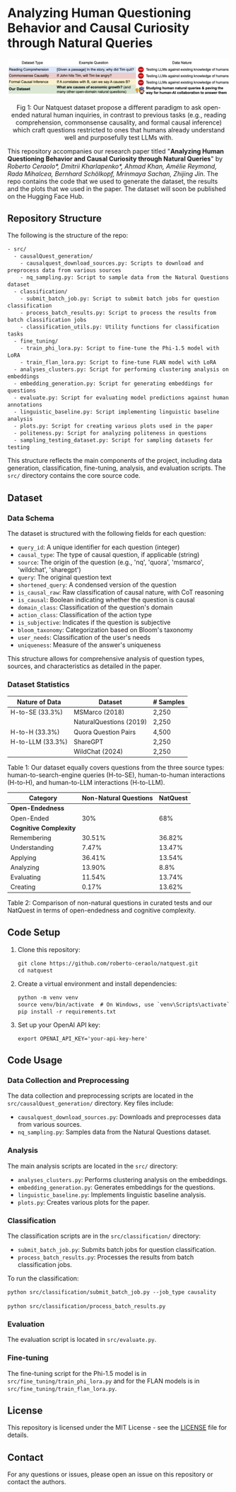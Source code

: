# Analyzing Human Questioning Behavior and Causal Curiosity through Natural Queries

![Related Work](related_work.png)

<p align="center"> Fig 1: Our Natquest dataset propose a different paradigm to ask open-ended natural human inquiries, in contrast to previous tasks (e.g., reading comprehension, commonsense causality, and formal causal inference) which craft questions restricted to ones that humans already understand well and purposefully test LLMs with.
</p>


This repository accompanies our research paper titled "**Analyzing Human Questioning Behavior and Causal Curiosity through Natural Queries**" by *Roberto Ceraolo\*, Dmitrii Kharlapenko\*, Ahmad Khan, Amélie Reymond, Rada Mihalcea, Bernhard Schölkopf, Mrinmaya Sachan, Zhijing Jin*.
The repo contains the code that we used to generate the dataset, the results and the plots that we used in the paper. The dataset will soon be published on the Hugging Face Hub.

## Repository Structure

The following is the structure of the repo:

```
- src/
  - causalQuest_generation/
    - causalquest_download_sources.py: Scripts to download and preprocess data from various sources
    - nq_sampling.py: Script to sample data from the Natural Questions dataset
  - classification/
    - submit_batch_job.py: Script to submit batch jobs for question classification
    - process_batch_results.py: Script to process the results from batch classification jobs
    - classification_utils.py: Utility functions for classification tasks
  - fine_tuning/
    - train_phi_lora.py: Script to fine-tune the Phi-1.5 model with LoRA
    - train_flan_lora.py: Script to fine-tune FLAN model with LoRA
  - analyses_clusters.py: Script for performing clustering analysis on embeddings
  - embedding_generation.py: Script for generating embeddings for questions
  - evaluate.py: Script for evaluating model predictions against human annotations
  - linguistic_baseline.py: Script implementing linguistic baseline analysis
  - plots.py: Script for creating various plots used in the paper
  - politeness.py: Script for analyzing politeness in questions
  - sampling_testing_dataset.py: Script for sampling datasets for testing

```

This structure reflects the main components of the project, including data generation, classification, fine-tuning, analysis, and evaluation scripts. The `src/` directory contains the core source code. 

## Dataset

### Data Schema

The dataset is structured with the following fields for each question:

- `query_id`: A unique identifier for each question (integer)
- `causal_type`: The type of causal question, if applicable (string)
- `source`: The origin of the question (e.g., 'nq', 'quora', 'msmarco', 'wildchat', 'sharegpt')
- `query`: The original question text
- `shortened_query`: A condensed version of the question
- `is_causal_raw`: Raw classification of causal nature, with CoT reasoning
- `is_causal`: Boolean indicating whether the question is causal
- `domain_class`: Classification of the question's domain
- `action_class`: Classification of the action type
- `is_subjective`: Indicates if the question is subjective
- `bloom_taxonomy`: Categorization based on Bloom's taxonomy
- `user_needs`: Classification of the user's needs
- `uniqueness`: Measure of the answer's uniqueness

This structure allows for comprehensive analysis of question types, sources, and characteristics as detailed in the paper.

### Dataset Statistics
| Nature of Data | Dataset | # Samples |
|----------------|---------|-----------|
| H-to-SE (33.3%) | MSMarco (2018) | 2,250 |
| | NaturalQuestions (2019) | 2,250 |
| H-to-H (33.3%) | Quora Question Pairs | 4,500 |
| H-to-LLM (33.3%) | ShareGPT | 2,250 |
| | WildChat (2024) | 2,250 |

Table 1: Our dataset equally covers questions from the three source types: human-to-search-engine queries (H-to-SE), human-to-human interactions (H-to-H), and human-to-LLM interactions (H-to-LLM).

| Category | Non-Natural Questions | NatQuest |
|----------|------------------------|----------|
| **Open-Endedness** |
| Open-Ended | 30% | 68% |
| **Cognitive Complexity** |
| Remembering | 30.51% | 36.82% |
| Understanding | 7.47% | 13.47% |
| Applying | 36.41% | 13.54% |
| Analyzing | 13.90% | 8.8% |
| Evaluating | 11.54% | 13.74% |
| Creating | 0.17% | 13.62% |

Table 2: Comparison of non-natural questions in curated tests and our NatQuest in terms of open-endedness and cognitive complexity.


## Code Setup

1. Clone this repository:
   ```
   git clone https://github.com/roberto-ceraolo/natquest.git
   cd natquest
   ```

2. Create a virtual environment and install dependencies:
   ```
   python -m venv venv
   source venv/bin/activate  # On Windows, use `venv\Scripts\activate`
   pip install -r requirements.txt
   ```

3. Set up your OpenAI API key:
   ```
   export OPENAI_API_KEY='your-api-key-here'
   ```

## Code Usage

### Data Collection and Preprocessing

The data collection and preprocessing scripts are located in the `src/causalQuest_generation/` directory. Key files include:

- `causalquest_download_sources.py`: Downloads and preprocesses data from various sources.
- `nq_sampling.py`: Samples data from the Natural Questions dataset.

### Analysis

The main analysis scripts are located in the `src/` directory:

- `analyses_clusters.py`: Performs clustering analysis on the embeddings.
- `embedding_generation.py`: Generates embeddings for the questions.
- `linguistic_baseline.py`: Implements linguistic baseline analysis.
- `plots.py`: Creates various plots for the paper.


### Classification

The classification scripts are in the `src/classification/` directory:

- `submit_batch_job.py`: Submits batch jobs for question classification.
- `process_batch_results.py`: Processes the results from batch classification jobs.

To run the classification:
```
python src/classification/submit_batch_job.py --job_type causality

python src/classification/process_batch_results.py
```

### Evaluation

The evaluation script is located in `src/evaluate.py`.

### Fine-tuning

The fine-tuning script for the Phi-1.5 model is in `src/fine_tuning/train_phi_lora.py` and for the FLAN models is in `src/fine_tuning/train_flan_lora.py`.


## License 

This repository is licensed under the MIT License - see the [LICENSE](LICENSE) file for details.

## Contact

For any questions or issues, please open an issue on this repository or contact the authors.